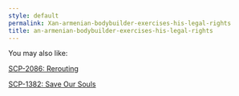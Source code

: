 ```yaml
---
style: default
permalink: Xan-armenian-bodybuilder-exercises-his-legal-rights
title: an-armenian-bodybuilder-exercises-his-legal-rights
---
```

You may also like:

[SCP-2086: Rerouting](http://scp-wiki.net/scp-2086)

[SCP-1382: Save Our Souls](http://scp-wiki.net/scp-1382)
